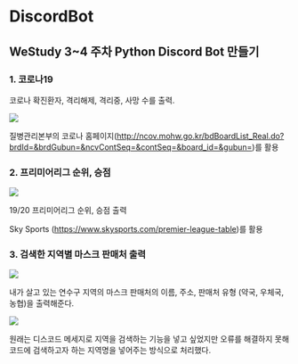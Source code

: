 # DiscordBot

## WeStudy 3~4 주차 Python Discord Bot 만들기

### 1. 코로나19

코로나 확진환자, 격리해제, 격리중, 사망 수를 출력.

![](https://images.velog.io/images/sungjun-jin/post/e39fcfa5-4685-49e0-b9a5-1a46217799e3/image.png)

질병관리본부의 코로나 홈페이지(http://ncov.mohw.go.kr/bdBoardList_Real.do?brdId=&brdGubun=&ncvContSeq=&contSeq=&board_id=&gubun=)를 활용

### 2. 프리미어리그 순위, 승점

![](https://images.velog.io/images/sungjun-jin/post/3e019d13-0d96-44d8-a815-e5201370089c/image.png)

19/20 프리미어리그 순위, 승점 출력

Sky Sports (https://www.skysports.com/premier-league-table)를 활용

### 3. 검색한 지역별 마스크 판매처 출력

![](https://images.velog.io/images/sungjun-jin/post/880f2999-7da9-4502-8473-a05476f18a2b/image.png)

내가 살고 있는 연수구 지역의 마스크 판매처의 이름, 주소, 판매처 유형 (약국, 우체국, 농협)을 출력해준다. 

![](https://images.velog.io/images/sungjun-jin/post/ff8d1b70-a567-4d0d-a5e4-c1eec3353bf2/image.png)

원래는 디스코드 메세지로 지역을 검색하는 기능을 넣고 싶었지만 오류를 해결하지 못해 코드에 검색하고자 하는 지역명을 넣어주는 방식으로 처리했다. 

